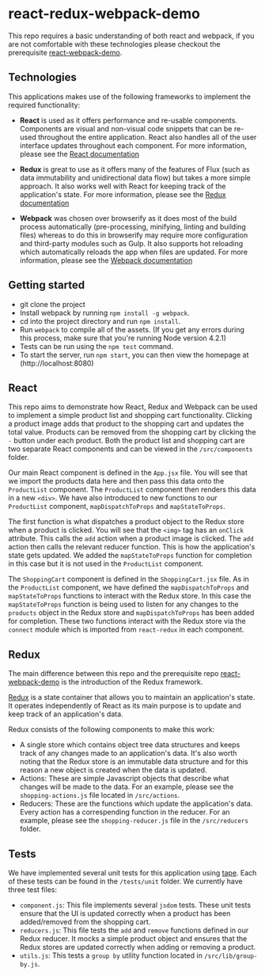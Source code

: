 # react-redux-webpack-demo

This repo requires a basic understanding of both react and webpack, if you are not comfortable with these technologies please checkout the prerequisite [react-webpack-demo](https://github.com/ag-digital/react-webpack-demo).

## Technologies

This applications makes use of the following frameworks to implement the required functionality:

* <b>React</b> is used as it offers performance and re-usable components. Components are visual and non-visual code snippets that can be re-used throughout the entire application. React also handles all of the user interface updates throughout each component. For more information, please see the [React documentation](https://facebook.github.io/react/docs/getting-started.html)

* <b>Redux</b> is great to use as it offers many of the features of Flux (such as data immutability and unidirectional data flow) but takes a more simple approach. It also works well with React for keeping track of the application's state. For more information, please see the [Redux documentation](http://redux.js.org/)

* <b>Webpack</b> was chosen over browserify as it does most of the build process automatically (pre-processing, minifying, linting and building files) whereas to do this in browserify may require more configuration and third-party modules such as Gulp. It also supports hot reloading which automatically reloads the app when files are updated. For more information, please see the [Webpack documentation](http://webpack.github.io/docs/)

## Getting started

* git clone the project
* Install webpack by running `npm install -g webpack`.
* cd into the project directory and run `npm install`.
* Run `webpack` to compile all of the assets. (If you get any errors during this process, make sure that you're running Node version 4.2.1)
* Tests can be run using the `npm test` command.
* To start the server, run `npm start`, you can then view the homepage at (http://localhost:8080)

## React

This repo aims to demonstrate how React, Redux and Webpack can be used to implement a simple product list and shopping cart functionality. Clicking a product image adds that product to the shopping cart and updates the total value. 
Products can be removed from the shopping cart by clicking the `-` button under each product.
Both the product list and shopping cart are two separate React components and can be viewed in the `/src/components` folder.

Our main React component is defined in the `App.jsx` file. You will see that we import the products data here and then pass this data onto the `ProductList` component. The `ProductList` component then renders this data in a new `<div>`.
We have also introduced to new functions to our `ProductList` component, `mapDispatchToProps` and `mapStateToProps`. 

The first function is what dispatches a product object to the Redux store when a product is clicked. You will see that the `<img>` tag has an `onClick` attribute. This calls the `add` action when a product image is clicked. The `add` action then calls the relevant reducer function. This is how the application's state gets updated.
We added the `mapStateToProps` function for completion in this case but it is not used in the `ProductList` component.

The `ShoppingCart` component is defined in the `ShoppingCart.jsx` file. As in the `ProductList` component, we have defined the `mapDispatchToProps` and `mapStateToProps` functions to interact with the Redux store.
In this case the `mapStateToProps` function is being used to listen for any changes to the `products` object in the Redux store and `mapDispatchToProps` has been added for completion. 
These two functions interact with the Redux store via the `connect` module which is imported from `react-redux` in each component.

## Redux

The main difference between this repo and the prerequisite repo [react-webpack-demo](https://github.com/ag-digital/react-webpack-demo) is the introduction of the Redux framework.

[Redux](https://github.com/rackt/redux) is a state container that allows you to maintain an application's state. 
It operates independently of React as its main purpose is to update and keep track of an application's data.

Redux consists of the following components to make this work:
* A single store which contains object tree data structures and keeps track of any changes made to an application's data. It's also worth noting that the Redux store is an immutable data structure and for this reason a new object is created when the data is updated.
* Actions: These are simple Javascript objects that describe what changes will be made to the data. For an example, please see the `shopping-actions.js` file located in `/src/actions`.
* Reducers: These are the functions which update the application's data. Every action has a correspending function in the reducer. For an example, please see the `shopping-reducer.js` file in the `/src/reducers` folder.

## Tests

We have implemented several unit tests for this application using [tape](https://github.com/substack/tape). Each of these tests can be found in the `/tests/unit` folder.
We currently have three test files:
* `component.js`: This file implements several `jsdom` tests. These unit tests ensure that the UI is updated correctly when a product has been added/removed from the shopping cart.
* `reducers.js`: This file tests the `add` and `remove` functions defined in our Redux reducer. It mocks a simple product object and ensures that the Redux stores are updated correctly when adding or removing a product.
* `utils.js`: This tests a `group by` utility function located in `/src/lib/group-by.js`.
